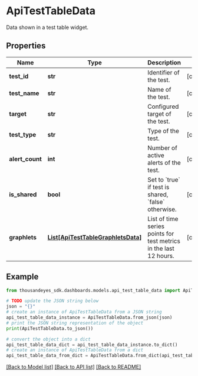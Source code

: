 # ApiTestTableData

Data shown in a test table widget.

## Properties

Name | Type | Description | Notes
------------ | ------------- | ------------- | -------------
**test_id** | **str** | Identifier of the test. | [optional] 
**test_name** | **str** | Name of the test. | [optional] 
**target** | **str** | Configured target of the test. | [optional] 
**test_type** | **str** | Type of the test. | [optional] 
**alert_count** | **int** | Number of active alerts of the test. | [optional] 
**is_shared** | **bool** | Set to &#x60;true&#x60; if test is shared, &#x60;false&#x60; otherwise. | [optional] 
**graphlets** | [**List[ApiTestTableGraphletsData]**](ApiTestTableGraphletsData.md) | List of time series points for test metrics in the last 12 hours. | [optional] 

## Example

```python
from thousandeyes_sdk.dashboards.models.api_test_table_data import ApiTestTableData

# TODO update the JSON string below
json = "{}"
# create an instance of ApiTestTableData from a JSON string
api_test_table_data_instance = ApiTestTableData.from_json(json)
# print the JSON string representation of the object
print(ApiTestTableData.to_json())

# convert the object into a dict
api_test_table_data_dict = api_test_table_data_instance.to_dict()
# create an instance of ApiTestTableData from a dict
api_test_table_data_from_dict = ApiTestTableData.from_dict(api_test_table_data_dict)
```
[[Back to Model list]](../README.md#documentation-for-models) [[Back to API list]](../README.md#documentation-for-api-endpoints) [[Back to README]](../README.md)


